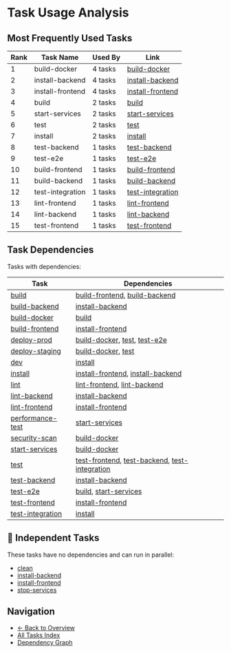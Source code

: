# Task Usage Analysis

## Most Frequently Used Tasks

| Rank | Task Name | Used By | Link |
|------|-----------|---------|------|
| 1 | build-docker | 4 tasks | [build-docker](../tasks/build-docker.md) |
| 2 | install-backend | 4 tasks | [install-backend](../tasks/install-backend.md) |
| 3 | install-frontend | 4 tasks | [install-frontend](../tasks/install-frontend.md) |
| 4 | build | 2 tasks | [build](../tasks/build.md) |
| 5 | start-services | 2 tasks | [start-services](../tasks/start-services.md) |
| 6 | test | 2 tasks | [test](../tasks/test.md) |
| 7 | install | 2 tasks | [install](../tasks/install.md) |
| 8 | test-backend | 1 tasks | [test-backend](../tasks/test-backend.md) |
| 9 | test-e2e | 1 tasks | [test-e2e](../tasks/test-e2e.md) |
| 10 | build-frontend | 1 tasks | [build-frontend](../tasks/build-frontend.md) |
| 11 | build-backend | 1 tasks | [build-backend](../tasks/build-backend.md) |
| 12 | test-integration | 1 tasks | [test-integration](../tasks/test-integration.md) |
| 13 | lint-frontend | 1 tasks | [lint-frontend](../tasks/lint-frontend.md) |
| 14 | lint-backend | 1 tasks | [lint-backend](../tasks/lint-backend.md) |
| 15 | test-frontend | 1 tasks | [test-frontend](../tasks/test-frontend.md) |

## Task Dependencies

Tasks with dependencies:

| Task | Dependencies |
|------|-------------|
| [build](../tasks/build.md) | [build-frontend](../tasks/build-frontend.md), [build-backend](../tasks/build-backend.md) |
| [build-backend](../tasks/build-backend.md) | [install-backend](../tasks/install-backend.md) |
| [build-docker](../tasks/build-docker.md) | [build](../tasks/build.md) |
| [build-frontend](../tasks/build-frontend.md) | [install-frontend](../tasks/install-frontend.md) |
| [deploy-prod](../tasks/deploy-prod.md) | [build-docker](../tasks/build-docker.md), [test](../tasks/test.md), [test-e2e](../tasks/test-e2e.md) |
| [deploy-staging](../tasks/deploy-staging.md) | [build-docker](../tasks/build-docker.md), [test](../tasks/test.md) |
| [dev](../tasks/dev.md) | [install](../tasks/install.md) |
| [install](../tasks/install.md) | [install-frontend](../tasks/install-frontend.md), [install-backend](../tasks/install-backend.md) |
| [lint](../tasks/lint.md) | [lint-frontend](../tasks/lint-frontend.md), [lint-backend](../tasks/lint-backend.md) |
| [lint-backend](../tasks/lint-backend.md) | [install-backend](../tasks/install-backend.md) |
| [lint-frontend](../tasks/lint-frontend.md) | [install-frontend](../tasks/install-frontend.md) |
| [performance-test](../tasks/performance-test.md) | [start-services](../tasks/start-services.md) |
| [security-scan](../tasks/security-scan.md) | [build-docker](../tasks/build-docker.md) |
| [start-services](../tasks/start-services.md) | [build-docker](../tasks/build-docker.md) |
| [test](../tasks/test.md) | [test-frontend](../tasks/test-frontend.md), [test-backend](../tasks/test-backend.md), [test-integration](../tasks/test-integration.md) |
| [test-backend](../tasks/test-backend.md) | [install-backend](../tasks/install-backend.md) |
| [test-e2e](../tasks/test-e2e.md) | [build](../tasks/build.md), [start-services](../tasks/start-services.md) |
| [test-frontend](../tasks/test-frontend.md) | [install-frontend](../tasks/install-frontend.md) |
| [test-integration](../tasks/test-integration.md) | [install](../tasks/install.md) |

## 🚀 Independent Tasks

These tasks have no dependencies and can run in parallel:

- [clean](../tasks/clean.md)
- [install-backend](../tasks/install-backend.md)
- [install-frontend](../tasks/install-frontend.md)
- [stop-services](../tasks/stop-services.md)

## Navigation

- [← Back to Overview](../README.md)
- [All Tasks Index](all-tasks.md)
- [Dependency Graph](../tasks/dependency-graph.md)
